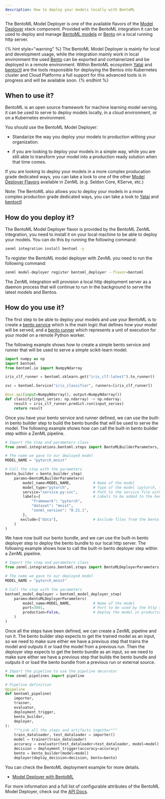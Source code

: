 ```yaml
---
description: How to deploy your models locally with BentoML
---
```


The BentoML Model Deployer is one of the available flavors of the [Model Deployer](./model-deployers.md) 
stack component. Provided with the BentoML integration it can be used to deploy
and manage [BentoML models](https://docs.bentoml.org/en/latest/concepts/model.html) or 
[Bento](https://docs.bentoml.org/en/latest/concepts/bento.html)
on a local running http server.

{% hint style="warning" %}
The BentoML Model Deployer is mainly for local and development usage, 
while the integration mainly work in local environment the used 
[Bento](https://docs.bentoml.org/en/latest/concepts/bento.html) can be exported
and containerized and be deployed in a remote environment.
Within BentoML ecosystem [Yatai](https://github.com/bentoml/Yatai) and 
[bentoctl](https://github.com/bentoml/bentoctl) are the tools responsible for 
deploying the Bentos into Kubernetes cluster and Cloud Platforms a full support 
for this advanced tools is in progress and will be available soon. 
{% endhint %}

## When to use it?

BentoML is an open source framework for machine learning model serving. 
it can be used to serve to deploy models locally, in a cloud environment, or
on a Kubernetes environment.

You should use the BentoML Model Deployer:

* Standarize the way you deploy your models to production withing your organization.

* if you are looking to deploy your models in a simple way, while you are still
able to transform your model into a production ready solution when that time comes.

If you are looking to deploy your models in a more complex producation grade 
dedicated ways, you can take a look to one of the other 
[Model Deployer Flavors](./model-deployers.md#model-deployers-flavors) 
available in ZenML (e.g. Seldon Core, KServe, etc.)

Note: The BentoML also allows you to deploy your models in a more complex
production grade dedicated ways, you can take a look to 
[Yatai](https://github.com/bentoml/Yatai) and 
[bentoctl](https://github.com/bentoml/bentoctl)

## How do you deploy it?

The BentoML Model Deployer flavor is provided by the BentoML ZenML integration, 
you need to install it on your local machine to be able to deploy your models. 
You can do this by running the following command:

```bash
zenml integration install bentoml -y
```

To register the BentoML model deployer with ZenML you need to run the following
command:

```bash
zenml model-deployer register bentoml_deployer --flavor=bentoml
```

The ZenML integration will provision a local http deployment server as a 
daemon process that will continue to run in the background to serve the 
latest models and Bentos.

## How do you use it?

The first step to be able to deploy your models and use your BentoML is to create 
a [bento service](https://docs.bentoml.org/en/latest/concepts/service.html)
which is the main logic that defines how your model will be served, and
a [bento runner](https://docs.bentoml.org/en/latest/concepts/runner.html)
which represents a unit of execution for your model on a remote Python worker.

The following example shows how to create a simple bento service and runner
that will be used to serve a simple scikit-learn model.

```python
import numpy as np
import bentoml
from bentoml.io import NumpyNdarray

iris_clf_runner = bentoml.sklearn.get("iris_clf:latest").to_runner()

svc = bentoml.Service("iris_classifier", runners=[iris_clf_runner])

@svc.api(input=NumpyNdarray(), output=NumpyNdarray())
def classify(input_series: np.ndarray) -> np.ndarray:
    result = iris_clf_runner.predict.run(input_series)
    return result

```

Once you have your bento service and runner defined, we can use the
built-in bento builder step to build the bento bundle that will be used
to serve the model. The following example shows how can call the built-in
bento builder step within a ZenML pipeline.

```python
# Import the step and parameters class
from zenml.integrations.bentoml.steps import BentoMLBuilderParameters, bento_builder_step,

# The name we gave to our deployed model
MODEL_NAME = "pytorch_mnist"

# Call the step with the parameters
bento_builder = bento_builder_step(
    params=BentoMLBuilderParameters(
        model_name=MODEL_NAME,          # Name of the model
        model_type="pytorch",           # Type of the model (pytorch, tensorflow, sklearn, xgboost..)
        service="service.py:svc",       # Path to the service file within zenml repo
        labels={                        # Labels to be added to the bento bundle
            "framework": "pytorch",
            "dataset": "mnist",
            "zenml_version": "0.21.1",
        },
       exclude=["data"],                # Exclude files from the bento bundle
    )
)
```

We have now built our bento bundle, and we can use the built-in bento deployer
step to deploy the bento bundle to our local http server. The following example
shows how to call the built-in bento deployer step within a ZenML pipeline.

```python
# Import the step and parameters class
from zenml.integrations.bentoml.steps import BentoMLDeployerParameters, bentoml_model_deployer_step,

# The name we gave to our deployed model
MODEL_NAME = "pytorch_mnist"

# Call the step with the parameters
bentoml_model_deployer = bentoml_model_deployer_step(
    params=BentoMLDeployerParameters(
        model_name=MODEL_NAME,          # Name of the model
        port=3001,                      # Port to be used by the http server
        production=False,               # Deploy the model in production mode
    )
)
```

Once all the steps have been defined, we can create a ZenML pipeline and run it.
The bento builder step expects to get the trained model as an input, so we need
to make sure either we have a previous step that trains the model and outputs it
or load the model from a previous run. Then the deployer step expects to get the
bento bundle as an input, so we need to make sure either we have a previous step
that builds the bento bundle and outputs it or load the bento bundle from a previous
run or external source.

```python
# Import the pipeline to use the pipeline decorator
from zenml.pipelines import pipeline

# Pipeline definition
@pipeline
def bentoml_pipeline(
    importer,
    trainer,
    evaluator,
    deployment_trigger,
    bento_builder,
    deployer,
):
    """Link all the steps and artifacts together"""
    train_dataloader, test_dataloader = importer()
    model = trainer(train_dataloader)
    accuracy = evaluator(test_dataloader=test_dataloader, model=model)
    decision = deployment_trigger(accuracy=accuracy)
    bento = bento_builder(model=model)
    deployer(deploy_decision=decision, bento=bento)

```

You can check the BentoML deployment example for more details.

- [Model Deployer with BentoML](https://github.com/zenml-io/zenml/tree/main/examples/bentoml_deployment)

For more information and a full list of configurable attributes of the BentoML 
Model Deployer, check out the [API Docs](https://apidocs.zenml.io/latest/api_docs/integration_code_docs/integrations-bentoml/#zenml.integrations.bentoml).